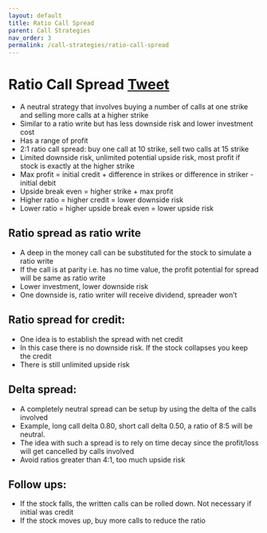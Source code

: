 ```yaml
---
layout: default
title: Ratio Call Spread
parent: Call Strategies
nav_order: 3
permalink: /call-strategies/ratio-call-spread
---
```

# Ratio Call Spread <a href="https://twitter.com/share?ref_src=twsrc%5Etfw" class="twitter-share-button" data-text="Quick reference guide for Ratio Call Spread #optionstrategy via #optionnotes" data-url="http://optionnotes.com/call-strategies/ratio-call-spread" data-related="" data-show-count="false">Tweet</a><script async src="https://platform.twitter.com/widgets.js" charset="utf-8"></script>
- A neutral strategy that involves buying a number of calls at one strike and selling more calls at a higher strike
- Similar to a ratio write but has less downside risk and lower investment cost
- Has a range of profit
- 2:1 ratio call spread: buy one call at 10 strike, sell two calls at 15 strike
- Limited downside risk, unlimited potential upside risk, most profit if stock is exactly at the higher strike
- Max profit = initial credit + difference in strikes or difference in striker - initial debit
- Upside break even = higher strike + max profit
- Higher ratio = higher credit = lower downside risk
- Lower ratio = higher upside break even = lower upside risk

## Ratio spread as ratio write
- A deep in the money call can be substituted for the stock to simulate a ratio write
- If the call is at parity i.e. has no time value, the profit potential for spread will be same as ratio write
- Lower investment, lower downside risk
- One downside is, ratio writer will receive dividend, spreader won’t 
	
## Ratio spread for credit:
- One idea is to establish the spread with net credit
- In this case there is no downside risk. If the stock collapses you keep the credit
- There is still unlimited upside risk

## Delta spread:
- A completely neutral spread can be setup by using the delta of the calls involved
- Example, long call delta 0.80, short call delta 0.50, a ratio of 8:5 will be neutral.
- The idea with such a spread is to rely on time decay since the profit/loss will get cancelled by calls involved
- Avoid ratios greater than 4:1, too much upside risk 

## Follow ups:
- If the stock falls, the written calls can be rolled down. Not necessary if initial was credit 
- If the stock moves up, buy more calls to reduce the ratio
